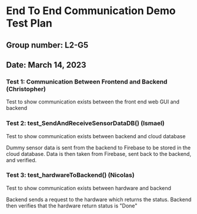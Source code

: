# End To End Communication Demo Test Plan
## Group number: L2-G5
## Date: March 14, 2023

### Test 1: Communication Between Frontend and Backend (Christopher)

Test to show communication exists between the front end web GUI and backend

### Test 2: test_SendAndReceiveSensorDataDB() (Ismael)

Test to show communication exists between backend and cloud database

  Dummy sensor data is sent from the backend to Firebase to be stored in the cloud database. Data is then taken from Firebase, sent back to the backend, and verified.

### Test 3: test_hardwareToBackend() (Nicolas)

Test to show communication exists between hardware and backend

  Backend sends a request to the hardware which returns the status. Backend then verifies that the hardware return status is "Done"
 

